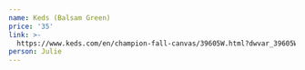 ```yaml
---
name: Keds (Balsam Green)
price: '35'
link: >-
  https://www.keds.com/en/champion-fall-canvas/39605W.html?dwvar_39605W_color=WF61137#cgid=women-ourshops-wintercollection&start=1
person: Julie
---
```


